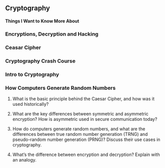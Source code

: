 ## Cryptography

#### Things I Want to Know More About


### Encryptions, Decryption and Hacking

### Ceasar Cipher

### Cryptography Crash Course

### Intro to Cryptography

### How Computers Generate Random Numbers

1. What is the basic principle behind the Caesar Cipher, and how was it used historically?

2. What are the key differences between symmetric and asymmetric encryption? How is asymmetric used in secure communication today?

3. How do computers generate random numbers, and what are the differences between true random number generation (TRNG) and pseudo-random number generation (PRNG)? Discuss their use cases in cryptography.

4. What’s the difference between encryption and decryption? Explain with an analogy.